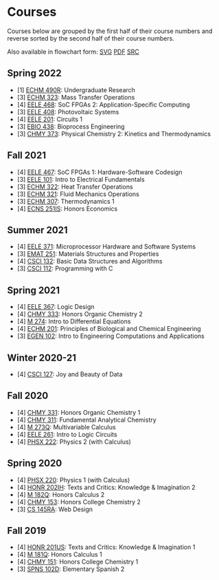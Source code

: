 # Courses

Courses below are grouped by the first half of their course numbers
and reverse sorted by the second half of their course numbers.

Also available in flowchart form:
[SVG](/doc/courses_current.svg) [PDF](/doc/courses_current.pdf) [SRC](https://git.sr.ht/%7Elearax/courses-flowchart)

## Spring 2022

- [1] [ECHM 490R](http://catalog.montana.edu/search/?P=%22ECHM%20490R%22): Undergraduate Research
- [3] [ECHM 323](http://catalog.montana.edu/search/?P=%22ECHM%20323%22): Mass Transfer Operations
- [4] [EELE 468](http://catalog.montana.edu/search/?P=%22EELE%20468%22): SoC FPGAs 2: Application-Specific Computing
- [3] [EELE 408](http://catalog.montana.edu/search/?P=%22EELE%20408%22): Photovoltaic Systems
- [4] [EELE 201](http://catalog.montana.edu/search/?P=%22EELE%20201%22): Circuits 1
- [3] [EBIO 438](http://catalog.montana.edu/search/?P=%22EBIO%20438%22): Bioprocess Engineering
- [3] [CHMY 373](http://catalog.montana.edu/search/?P=%22CHMY%20373%22): Physical Chemistry 2: Kinetics and Thermodynamics

## Fall 2021

- [4] [EELE 467](http://catalog.montana.edu/search/?P=%22EELE%20467%22): SoC FPGAs 1: Hardware-Software Codesign
- [3] [EELE 101](http://catalog.montana.edu/search/?P=%22EELE%20101%22): Intro to Electrical Fundamentals
- [3] [ECHM 322](http://catalog.montana.edu/search/?P=%22ECHM%20322%22): Heat Transfer Operations
- [3] [ECHM 321](http://catalog.montana.edu/search/?P=%22ECHM%20321%22): Fluid Mechanics Operations
- [3] [ECHM 307](http://catalog.montana.edu/search/?P=%22ECHM%20307%22): Thermodynamics 1
- [4] [ECNS 251IS](http://catalog.montana.edu/search/?P=%22ECNS%20251IS%22): Honors Economics

## Summer 2021

- [4] [EELE 371](http://catalog.montana.edu/search/?P=%22EELE%20371%22): Microprocessor Hardware and Software Systems
- [3] [EMAT 251](http://catalog.montana.edu/search/?P=%22EMAT%20251%22): Materials Structures and Properties
- [4] [CSCI 132](http://catalog.montana.edu/search/?P=%22CSCI%20132%22): Basic Data Structures and Algorithms
- [3] [CSCI 112](http://catalog.montana.edu/search/?P=%22CSCI%20112%22): Programming with C

## Spring 2021

- [4] [EELE 367](http://catalog.montana.edu/search/?P=%22EELE%20367%22): Logic Design
- [4] [CHMY 333](http://catalog.montana.edu/search/?P=%22CHMY%20333%22): Honors Organic Chemistry 2
- [4] [M 274](http://catalog.montana.edu/search/?P=%22M%20274%22): Intro to Differential Equations
- [4] [ECHM 201](http://catalog.montana.edu/search/?P=%22ECHM%20201%22): Principles of Biological and Chemical Engineering
- [3] [EGEN 102](http://catalog.montana.edu/search/?P=%22EGEN%20102%22): Intro to Engineering Computations and Applications

## Winter 2020-21

- [4] [CSCI 127](http://catalog.montana.edu/search/?P=%22CSCI%20127%22): Joy and Beauty of Data

## Fall 2020

- [4] [CHMY 331](http://catalog.montana.edu/search/?P=%22CHMY%20331%22): Honors Organic Chemistry 1
- [4] [CHMY 311](http://catalog.montana.edu/search/?P=%22CHMY%20311%22): Fundamental Analytical Chemistry
- [4] [M 273Q](http://catalog.montana.edu/search/?P=%22M%20273Q%22): Multivariable Calculus
- [4] [EELE 261](http://catalog.montana.edu/search/?P=%22EELE%20261%22): Intro to Logic Circuits
- [4] [PHSX 222](http://catalog.montana.edu/search/?P=%22PHSX%20222%22): Physics 2 (with Calculus)

## Spring 2020

- [4] [PHSX 220](http://catalog.montana.edu/search/?P=%22PHSX%20220%22): Physics 1 (with Calculus)
- [4] [HONR 202IH](http://catalog.montana.edu/search/?P=%22HONR%20202IH%22): Texts and Critics: Knowledge & Imagination 2
- [4] [M 182Q](http://catalog.montana.edu/search/?P=%22M%20182Q%22): Honors Calculus 2
- [4] [CHMY 153](http://catalog.montana.edu/search/?P=%22CHMY%20153%22): Honors College Chemistry 2
- [3] [CS 145RA](http://catalog.montana.edu/search/?P=%22CS%20145RA%22): Web Design

## Fall 2019

- [4] [HONR 201US](http://catalog.montana.edu/search/?P=%22HONR%20201US%22): Texts and Critics: Knowledge & Imagination 1
- [4] [M 181Q](http://catalog.montana.edu/search/?P=%22M%20181Q%22): Honors Calculus 1
- [4] [CHMY 151](http://catalog.montana.edu/search/?P=%22CHMY%20151%22): Honors College Chemistry 1
- [3] [SPNS 102D](http://catalog.montana.edu/search/?P=%22SPNS%20102D%22): Elementary Spanish 2
